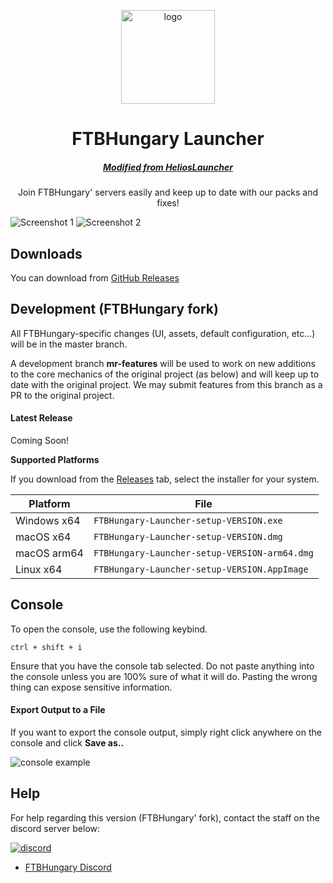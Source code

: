 <p align="center"><img src="https://i.imgur.com/bI9IPZB.png" width="150px" height="150px" alt="logo"></p>

<h1 align="center">FTBHungary Launcher</h1>

<em><h5 align="center"><a href="https://github.com/aws0jam/FTBHungary-Launcher-Public">Modified from HeliosLauncher</a></h5></em>


<p align="center">Join FTBHungary' servers easily and keep up to date with our packs and fixes!</p>

![Screenshot 1](https://media.discordapp.net/attachments/497148475021197343/1051562267524739082/image.png?width=1252&height=671)
![Screenshot 2](https://media.discordapp.net/attachments/497148475021197343/1051562875153551391/image.png?width=1260&height=671)

## Downloads

You can download from [GitHub Releases](https://github.com/aws0jam/FTBHungary-Launcher-Public/releases)

## Development (FTBHungary fork)

All FTBHungary-specific changes (UI, assets, default configuration, etc...) will be in the master branch.

A development branch __mr-features__ will be used to work on new additions to the core mechanics of the original project (as below) and will keep up to date with the original project. We may submit features from this branch as a PR to the original project.


#### Latest Release
Coming Soon!
<!-- [![](https://img.shields.io/github/release/dscalzi/HeliosLauncher.svg?style=flat-square)](https://github.com/dscalzi/HeliosLauncher/releases/latest) -->

**Supported Platforms**

If you download from the [Releases](https://github.com/aws0jam/FTBHungary-Launcher-Public/releases) tab, select the installer for your system.

| Platform | File |
| -------- | ---- |
| Windows x64 | `FTBHungary-Launcher-setup-VERSION.exe` |
| macOS x64 | `FTBHungary-Launcher-setup-VERSION.dmg` |
| macOS arm64 | `FTBHungary-Launcher-setup-VERSION-arm64.dmg` |
| Linux x64 | `FTBHungary-Launcher-setup-VERSION.AppImage` |

## Console

To open the console, use the following keybind.

```console
ctrl + shift + i
```

Ensure that you have the console tab selected. Do not paste anything into the console unless you are 100% sure of what it will do. Pasting the wrong thing can expose sensitive information.

#### Export Output to a File

If you want to export the console output, simply right click anywhere on the console and click **Save as..**

![console example](https://i.imgur.com/T5e73jP.png)

## Help

For help regarding this version (FTBHungary' fork), contact the staff on the discord server below:

[![discord](https://discordapp.com/api/guilds/465127885984890880/embed.png?style=banner3)][discord]



* [FTBHungary Discord][discord2]

[discord]: https://discord.gg/3UdQn97 'ModRealms Discord'
[discord2]: https://discord.gg/3UdQn97 'Original Project Discord'


